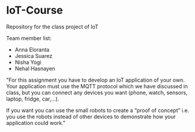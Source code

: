 # IoT-Course
Repository for the class project of IoT 

Team member list:
- Anna Eloranta
- Jessica Suarez
- Nisha Yogi
- Nehal Hasnayen

"For this assignment you have to develop an IoT application of your own. Your application must use the MQTT protocol which we have discussed in class, 
but you can connect any devices you want (phone, watch, sensors, laptop, fridge, car,...).

If you want you can use the small robots to create a “proof of concept” i.e. you use the robots instead of other devices 
to demonstrate how your application could work."
